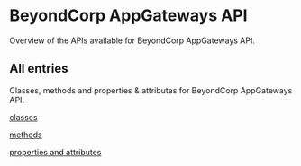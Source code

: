 [
This is a templated file. Adding content to this file may result in it being
reverted. Instead, if you want to place additional content, create an
"overview_content.md" file in `docs/` directory. The Sphinx tool will
pick up on the content and merge the content.
]: #

# BeyondCorp AppGateways API

Overview of the APIs available for BeyondCorp AppGateways API.

## All entries

Classes, methods and properties & attributes for
BeyondCorp AppGateways API.

[classes](https://cloud.google.com/python/docs/reference/beyondcorpappgateways/latest/summary_class.html)

[methods](https://cloud.google.com/python/docs/reference/beyondcorpappgateways/latest/summary_method.html)

[properties and
attributes](https://cloud.google.com/python/docs/reference/beyondcorpappgateways/latest/summary_property.html)

